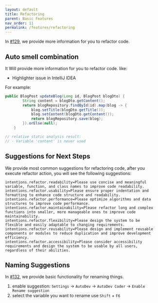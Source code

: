 ```yaml
---
layout: default
title: Refactoring
parent: Basic Features
nav_order: 11
permalink: /features/refactoring
---
```


In [#129](https://github.com/unit-mesh/auto-dev/issues/129), we provide more information for you to refactor code.

## Auto smell combination

It Will provide more information for you to refactor code. like:

- Highlighter issue in IntelliJ IDEA

For example:

```java
public BlogPost updateBlog(Long id, BlogPost blogDto) {
        String content = blogDto.getContent();
        return blogRepository.findById(id).map(blog -> {
            blog.setTitle(blogDto.getTitle());
            blog.setContent(blogDto.getContent());
            return blogRepository.save(blog);
        }).orElse(null);
    }

// relative static analysis result:
// - Variable 'content' is never used
```

## Suggestions for Next Steps

We provide most common suggestions for refactoring code, after you execute refactor action, you will see the following suggestions:

```
intentions.refactor.readability=Please use concise and meaningful variable, function, and class names to improve code readability.
intentions.refactor.usability=Please ensure proper indentation and formatting to enhance code structure and readability.
intentions.refactor.performance=Please optimize algorithms and data structures to improve code performance.
intentions.refactor.maintainability=Please refactor long and complex functions into smaller, more manageable ones to improve code maintainability.
intentions.refactor.flexibility=Please design the system to be flexible and easily adaptable to changing requirements.
intentions.refactor.reusability=Please design and implement reusable components or modules to reduce duplication and improve development efficiency.
intentions.refactor.accessibility=Please consider accessibility requirements and design the system to be usable by all users, regardless of their abilities.
```

## Naming Suggestions

In [#132](https://github.com/unit-mesh/auto-dev/issues/132), we provide basic functionality for renaming things.

1. enable suggestion: `Settings` -> `AutoDev` -> `AutoDev Coder` -> `Enable Rename suggestion`
2. select the variable you want to rename use `Shift` + `F6`
